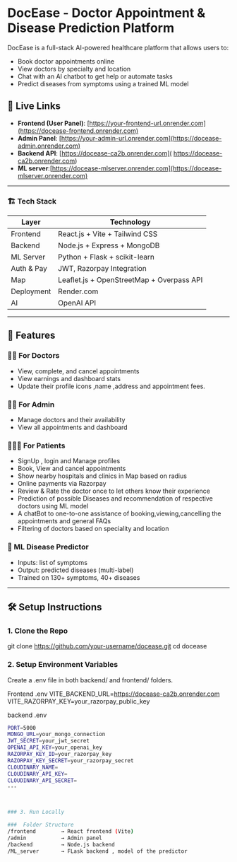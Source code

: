 # DocEase - Doctor Appointment & Disease Prediction Platform

DocEase is a full-stack AI-powered healthcare platform that allows users to:

- Book doctor appointments online
- View doctors by specialty and location
- Chat with an AI chatbot to get help or automate tasks
- Predict diseases from symptoms using a trained ML model

## 🔗 Live Links

- **Frontend (User Panel)**: [https://your-frontend-url.onrender.com](https://docease-frontend.onrender.com)
- **Admin Panel**: [https://your-admin-url.onrender.com](https://docease-admin.onrender.com)
- **Backend API**: [https://docease-ca2b.onrender.com]( https://docease-ca2b.onrender.com)
- **ML server**:[https://docease-mlserver.onrender.com](https://docease-mlserver.onrender.com)

---

### 🏗️ Tech Stack

| Layer       | Technology                                 |
|-------------|--------------------------------------------|
| Frontend    | React.js + Vite + Tailwind CSS             |
| Backend     | Node.js + Express + MongoDB                |
| ML Server   | Python + Flask + scikit-learn              |
| Auth & Pay  | JWT, Razorpay Integration                  |
| Map         | Leaflet.js + OpenStreetMap + Overpass API  |
| Deployment  | Render.com                                 |
| AI          | OpenAI API                                 |

---

## 🚀 Features

### 👨‍⚕️ For Doctors
- View, complete, and cancel appointments
- View earnings and dashboard stats
- Update their profile icons ,name ,address and appointment fees.

### 🧑‍💻 For Admin
- Manage doctors and their availability
- View all appointments and dashboard

### 🧑‍🤝‍🧑 For Patients
- SignUp , login and Manage profiles
- Book, View and cancel appointments
- Show nearby hospitals and clinics in Map based on radius 
- Online payments via Razorpay
- Review & Rate the doctor once to let others know their experience
- Prediction of possible Diseases and recommendation of respective doctors using ML model
- A chatBot to one-to-one assistance of booking,viewing,cancelling the appointments and general FAQs
- Filtering of doctors based on speciality and location 

### 🧠 ML Disease Predictor
- Inputs: list of symptoms
- Output: predicted diseases (multi-label)
- Trained on 130+ symptoms, 40+ diseases

---



## 🛠️ Setup Instructions

### 1. Clone the Repo

git clone https://github.com/your-username/docease.git
cd docease


### 2. Setup Environment Variables
Create a .env file in both backend/ and frontend/ folders.

Frontend .env
VITE_BACKEND_URL=https://docease-ca2b.onrender.com
VITE_RAZORPAY_KEY=your_razorpay_public_key

backend .env
```bash
PORT=5000
MONGO_URL=your_mongo_connection
JWT_SECRET=your_jwt_secret
OPENAI_API_KEY=your_openai_key
RAZORPAY_KEY_ID=your_razorpay_key
RAZORPAY_KEY_SECRET=your_razorpay_secret
CLOUDINARY_NAME=
CLOUDINARY_API_KEY=
CLOUDINARY_API_SECRET=
---



### 3. Run Locally

###  Folder Structure
/frontend        → React frontend (Vite)
/admin           → Admin panel
/backend         → Node.js backend
/ML_server       → FLask backend , model of the predictor

